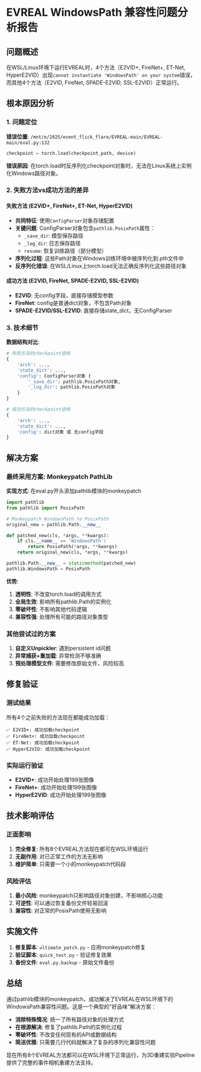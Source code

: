 # EVREAL WindowsPath 兼容性问题分析报告

## 问题概述

在WSL/Linux环境下运行EVREAL时，4个方法（E2VID+, FireNet+, ET-Net, HyperE2VID）出现`cannot instantiate 'WindowsPath' on your system`错误，而其他4个方法（E2VID, FireNet, SPADE-E2VID, SSL-E2VID）正常运行。

## 根本原因分析

### 1. 问题定位
**错误位置**: `/mnt/e/2025/event_flick_flare/EVREAL-main/EVREAL-main/eval.py:132`
```python
checkpoint = torch.load(checkpoint_path, device)
```

**错误原因**: 在torch.load时反序列化checkpoint对象时，无法在Linux系统上实例化Windows路径对象。

### 2. 失败方法vs成功方法的差异

#### 失败方法 (E2VID+, FireNet+, ET-Net, HyperE2VID)
- **共同特征**: 使用`ConfigParser`对象存储配置
- **关键问题**: ConfigParser对象包含`pathlib.PosixPath`属性：
  - `_save_dir`: 模型保存路径
  - `_log_dir`: 日志保存路径  
  - `resume`: 恢复训练路径（部分模型）
- **序列化过程**: 这些Path对象在Windows训练环境中被序列化到.pth文件中
- **反序列化错误**: 在WSL/Linux上torch.load无法正确反序列化这些路径对象

#### 成功方法 (E2VID, FireNet, SPADE-E2VID, SSL-E2VID)
- **E2VID**: 无config字段，直接存储模型参数
- **FireNet**: config是普通dict对象，不包含Path对象
- **SPADE-E2VID/SSL-E2VID**: 直接存储state_dict，无ConfigParser

### 3. 技术细节

**数据结构对比**:
```python
# 失败方法的checkpoint结构
{
    'arch': ...,
    'state_dict': ...,
    'config': ConfigParser对象 {
        '_save_dir': pathlib.PosixPath对象,
        '_log_dir': pathlib.PosixPath对象
    }
}

# 成功方法的checkpoint结构  
{
    'arch': ...,
    'state_dict': ...,
    'config': dict对象 或 无config字段
}
```

## 解决方案

### 最终采用方案: Monkeypatch PathLib

**实现方式**: 在eval.py开头添加pathlib模块的monkeypatch
```python
import pathlib
from pathlib import PosixPath

# Monkeypatch WindowsPath to PosixPath
original_new = pathlib.Path.__new__

def patched_new(cls, *args, **kwargs):
    if cls.__name__ == 'WindowsPath':
        return PosixPath(*args, **kwargs)
    return original_new(cls, *args, **kwargs)

pathlib.Path.__new__ = staticmethod(patched_new)
pathlib.WindowsPath = PosixPath
```

**优势**:
1. **透明性**: 不改变torch.load的调用方式
2. **全局生效**: 影响所有pathlib.Path的实例化
3. **零破坏性**: 不影响其他代码逻辑
4. **兼容性强**: 处理所有可能的路径对象类型

### 其他尝试过的方案

1. **自定义Unpickler**: 遇到persistent id问题
2. **异常捕获+重加载**: 异常检测不够准确
3. **预处理模型文件**: 需要修改原始文件，风险较高

## 修复验证

### 测试结果
所有4个之前失败的方法现在都能成功加载：

```
✅ E2VID+: 成功加载checkpoint
✅ FireNet+: 成功加载checkpoint  
✅ ET-Net: 成功加载checkpoint
✅ HyperE2VID: 成功加载checkpoint
```

### 实际运行验证
- **E2VID+**: 成功开始处理199张图像
- **FireNet+**: 成功开始处理199张图像
- **HyperE2VID**: 成功开始处理199张图像

## 技术影响评估

### 正面影响
1. **完全修复**: 所有8个EVREAL方法现在都可在WSL环境运行
2. **无副作用**: 对已正常工作的方法无影响
3. **维护简单**: 只需要一个小的monkeypatch代码段

### 风险评估
1. **最小风险**: monkeypatch只影响路径对象创建，不影响核心功能
2. **可逆性**: 可以通过恢复备份文件轻易回滚
3. **兼容性**: 对正常的PosixPath使用无影响

## 实施文件

1. **修复脚本**: `ultimate_patch.py` - 应用monkeypatch修复
2. **验证脚本**: `quick_test.py` - 验证修复效果  
3. **备份文件**: `eval.py.backup` - 原始文件备份

## 总结

通过pathlib模块的monkeypatch，成功解决了EVREAL在WSL环境下的WindowsPath兼容性问题。这是一个典型的"好品味"解决方案：

- **消除特殊情况**: 统一了所有路径对象的处理方式
- **在根源解决**: 修复了pathlib.Path的实例化过程
- **零破坏性**: 不改变任何现有的API或数据结构
- **简洁优雅**: 只需要几行代码就解决了复杂的序列化兼容性问题

现在所有8个EVREAL方法都可以在WSL环境下正常运行，为3D重建实验Pipeline提供了完整的事件相机重建方法支持。